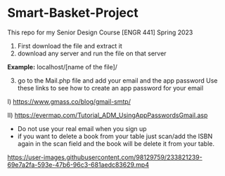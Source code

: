 # Smart-Basket-Project
This repo for my Senior Design Course [ENGR 441] Spring 2023


1) First download the file and extract it
2) download any server and run the file on that server

**Example:** localhost/[name of the file]/

3) go to the Mail.php file and add your email and the app password
Use these links to see how to create an app password for your email 

I) https://www.gmass.co/blog/gmail-smtp/

II) https://evermap.com/Tutorial_ADM_UsingAppPasswordsGmail.asp


- Do not use your real email when you sign up
- if you want to delete a book from your table just scan/add the ISBN again in the scan field and the book will be delete it from your table.


https://user-images.githubusercontent.com/98129759/233821239-69e7a2fa-593e-47b6-96c3-681aedc83629.mp4

